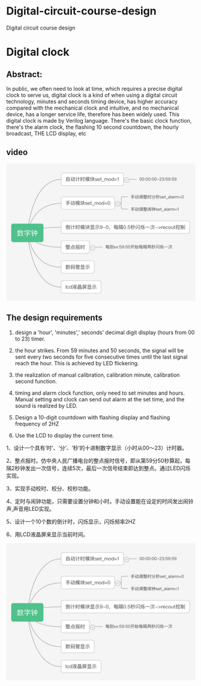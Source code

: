 # Digital-circuit-course-design
Digital circuit course design

# Digital clock

## Abstract:
In public, we often need to look at time, which requires a precise digital clock to serve us, digital clock is a kind of when using a digital circuit technology, minutes and seconds timing device, has higher accuracy compared with the mechanical clock and intuitive, and no mechanical device, has a longer service life, therefore has been widely used. This digital clock is made by Verilog language. There's the basic clock function, there's the alarm clock, the flashing 10 second countdown, the hourly broadcast, THE LCD display, etc

## video
[![IMAGE ALT TEXT](https://github.com/yangtiming/Digital-circuit-course-design/blob/master/images/liuchengtu2.jpg)](https://www.youtube.com/watch?v=7ihW4_0V2dc )



## The design requirements
1. design a 'hour', 'minutes',' seconds' decimal digit display (hours from 00 to 23) timer.

2. the hour strikes. From 59 minutes and 50 seconds, the signal will be sent every two seconds for five consecutive times until the last signal reach the hour. This is achieved by LED flickering.

3. the realization of manual calibration, calibration minute, calibration second function.

4. timing and alarm clock function, only need to set minutes and hours. Manual setting and clock can send out alarm at the set time, and the sound is realized by LED.

5. Design a 10-digit countdown with flashing display and flashing frequency of 2HZ

6. Use the LCD to display the current time.

1、设计一个具有‘时’、‘分’、‘秒’的十进制数字显示（小时从00～23）计时器。 

2、整点报时。仿中央人民广播电台的整点报时信号，即从第59分50秒算起，每隔2秒钟发出一次信号，连续5次，最后一次信号结束即达到整点。通过LED闪烁实现。

3、实现手动校时、校分、校秒功能。

4、定时与闹钟功能，只需要设置分钟和小时。手动设置能在设定的时间发出闹铃声,声音用LED实现。

5、设计一个10个数的倒计时，闪烁显示，闪烁频率2HZ

6、用LCD液晶屏来显示当前时间。

![image](https://github.com/yangtiming/Digital-circuit-course-design/blob/master/images/liuchengtu2.jpg)
